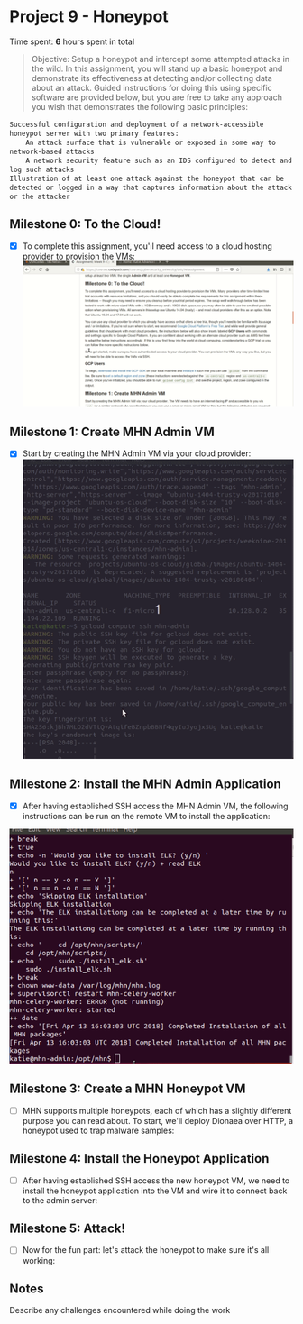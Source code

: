 # Project 9 - Honeypot

Time spent: **6** hours spent in total

> Objective: Setup a honeypot and intercept some attempted attacks in the wild.
In this assignment, you will stand up a basic honeypot and demonstrate its effectiveness at detecting and/or collecting data about an attack. Guided instructions for doing this using specific software are provided below, but you are free to take any approach you wish that demonstrates the following basic principles:

    Successful configuration and deployment of a network-accessible honeypot server with two primary features:
        An attack surface that is vulnerable or exposed in some way to network-based attacks
        A network security feature such as an IDS configured to detect and log such attacks
    Illustration of at least one attack against the honeypot that can be detected or logged in a way that captures information about the attack or the attacker


## Milestone 0: To the Cloud!

- [x] To complete this assignment, you'll need access to a cloud hosting provider to provision the VMs: <img src='Milestone-0.gif' title='Milestone 0' width='' alt='' />


## Milestone 1: Create MHN Admin VM

- [x] Start by creating the MHN Admin VM via your cloud provider: <img src='Milestone-1.gif' title='Milestone 1' width='' alt='' />

## Milestone 2: Install the MHN Admin Application

- [x] After having established SSH access the MHN Admin VM, the following instructions can be run on the remote VM to install the application: 
<img src='Milestone-2.gif' title='Milestone 2' width='' alt='' />

## Milestone 3: Create a MHN Honeypot VM

- [ ] MHN supports multiple honeypots, each of which has a slightly different purpose you can read about. To start, we'll deploy Dionaea over HTTP, a honeypot used to trap malware samples:

## Milestone 4: Install the Honeypot Application

- [ ] After having established SSH access the new honeypot VM, we need to install the honeypot application into the VM and wire it to connect back to the admin server:

## Milestone 5: Attack!

- [ ] Now for the fun part: let's attack the honeypot to make sure it's all working:

## Notes

Describe any challenges encountered while doing the work
